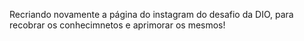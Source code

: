 Recriando novamente a página do instagram do desafio da DIO, para recobrar os conhecimnetos e aprimorar os mesmos!
